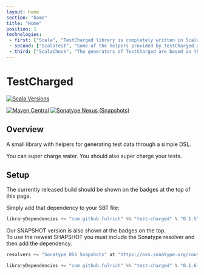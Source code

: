 ```yaml
---
layout: home
section: "home"
title: "Home"
position: 1
technologies:
 - first: ["Scala", "TestCharged library is completely written in Scala."]
 - second: ["ScalaTest", "Some of the helpers provided by TestCharged assume the use of ScalaTest."]
 - third: ["ScalaCheck", "The generators of TestCharged are based on the fantastic ScalaCheck library."]
---
```


# TestCharged
[![Scala Versions](https://img.shields.io/badge/scala-2.12%20%7C%202.13%20%7C%203.6-blue.svg?style=flat-square)](https://github.com/GarnerCorp/test-charged/blob/73a618b69fbed9f6bb5b1bb75874d3d44efe171c/build.sbt#L11)

[![Maven Central](https://img.shields.io/maven-central/v/com.github.fulrich/test-charged_2.12.svg?style=flat-square)](https://search.maven.org/artifact/com.github.fulrich/test-charged_2.12/0.1.1/jar)
[![Sonatype Nexus (Snapshots)](https://img.shields.io/nexus/s/https/oss.sonatype.org/com.github.fulrich/test-charged_2.12.svg?style=flat-square)](https://oss.sonatype.org/content/repositories/snapshots/com/github/fulrich/test-charged_2.12/)

## Overview

A small library with helpers for generating test data through a simple DSL.

You can super charge water.  You should also super charge your tests.

## Setup

The currently released build should be shown on the badges at the top of this page.

Simply add that dependency to your SBT file:

```scala 
libraryDependencies += "com.github.fulrich" %% "test-charged" % "0.1.5"
```

Our SNAPSHOT version is also shown at the badges on the top.  
To use the newest SHAPSHOT you must include the Sonatype resolver and then add the dependency.

```scala
resolvers += "Sonatype OSS Snapshots" at "https://oss.sonatype.org/content/repositories/snapshots"

libraryDependencies += "com.github.fulrich" %% "test-charged" % "0.1.6-SNAPSHOT" % "test"
```
